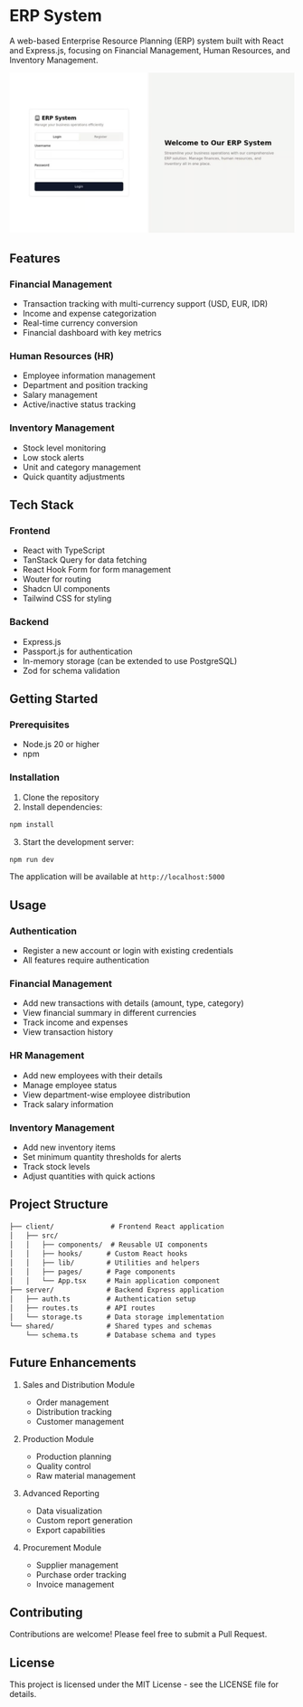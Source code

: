 # ERP System

A web-based Enterprise Resource Planning (ERP) system built with React and Express.js, focusing on Financial Management, Human Resources, and Inventory Management.

![Deskripsi Gambar](erp.png)

## Features

### Financial Management
- Transaction tracking with multi-currency support (USD, EUR, IDR)
- Income and expense categorization
- Real-time currency conversion
- Financial dashboard with key metrics

### Human Resources (HR)
- Employee information management
- Department and position tracking
- Salary management
- Active/inactive status tracking

### Inventory Management
- Stock level monitoring
- Low stock alerts
- Unit and category management
- Quick quantity adjustments

## Tech Stack

### Frontend
- React with TypeScript
- TanStack Query for data fetching
- React Hook Form for form management
- Wouter for routing
- Shadcn UI components
- Tailwind CSS for styling

### Backend
- Express.js
- Passport.js for authentication
- In-memory storage (can be extended to use PostgreSQL)
- Zod for schema validation

## Getting Started

### Prerequisites
- Node.js 20 or higher
- npm

### Installation

1. Clone the repository
2. Install dependencies:
```bash
npm install
```

3. Start the development server:
```bash
npm run dev
```

The application will be available at `http://localhost:5000`

## Usage

### Authentication
- Register a new account or login with existing credentials
- All features require authentication

### Financial Management
- Add new transactions with details (amount, type, category)
- View financial summary in different currencies
- Track income and expenses
- View transaction history

### HR Management
- Add new employees with their details
- Manage employee status
- View department-wise employee distribution
- Track salary information

### Inventory Management
- Add new inventory items
- Set minimum quantity thresholds for alerts
- Track stock levels
- Adjust quantities with quick actions

## Project Structure

```
├── client/              # Frontend React application
│   ├── src/
│   │   ├── components/  # Reusable UI components
│   │   ├── hooks/      # Custom React hooks
│   │   ├── lib/        # Utilities and helpers
│   │   ├── pages/      # Page components
│   │   └── App.tsx     # Main application component
├── server/             # Backend Express application
│   ├── auth.ts         # Authentication setup
│   ├── routes.ts       # API routes
│   └── storage.ts      # Data storage implementation
└── shared/             # Shared types and schemas
    └── schema.ts       # Database schema and types
```

## Future Enhancements

1. Sales and Distribution Module
   - Order management
   - Distribution tracking
   - Customer management

2. Production Module
   - Production planning
   - Quality control
   - Raw material management

3. Advanced Reporting
   - Data visualization
   - Custom report generation
   - Export capabilities

4. Procurement Module
   - Supplier management
   - Purchase order tracking
   - Invoice management

## Contributing

Contributions are welcome! Please feel free to submit a Pull Request.

## License

This project is licensed under the MIT License - see the LICENSE file for details.
